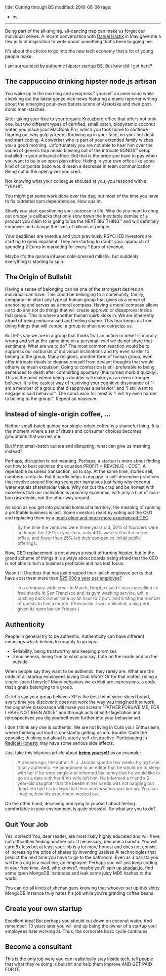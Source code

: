 title: Cutting through BS
modified: 2016-06-06
tags:
  - bs
---
Being part of the all-singing, all-dancing trap can make us forget our
individual selves. A recent conversation with
[Daniel Hastik](https://twitter.com/danhastik) in May gave me a few jolts of
inspiration to write about something that's been bugging me.

It's about the choice to go into the new tech economy that a lot of young
people make.

I am surrounded by authentic hipster startup BS. But how did I get here?

## The cappuccino drinking hipster node.js artisan

You wake up in the morning and aeropress™ yourself an americano while checking
out the latest gonzo vice news featuring a manic reporter writing about the
emerging pour-over barista scene of Arstotzka and their post-ironic
man-staches.

After taking your fixie to your organic Kreuzberg office that offers not only
one, but two different types of certified, small batch, biodynamic coconut
water, you place your MacBook Pro, which you took home to continue figuring out
why gulp.js keeps throwing up in your face, on your hot desk and start coding.
A coworker who is part of your extended family wishes you a good morning.
Unfortunately you are not able to hear him over the sound of generic trap music
blasting out of the intricate SONOS™ setup installed in your artisanal office.
But that is the price you have to pay when you want to be in an open plan
office. Hiding in your own office like some kind of corporate bozo would mean a
decrease in team communication. Being out in the open gives you cred.

Not knowing what your colleague shouted at you, you respond with a "YEAH!".

You might get some work done over the day, but most of the time you have to fix
outdated npm dependencies. How quaint.

Slowly you start questioning your purpose in life. Why do you need to chug out
crappy js callbacks that only slow down the inevitable demise of a product you
claim to is going to be the NEXT BIG THING™ and will definitely empower and
change the lives of billions of people.

Your deadlines are overdue and your previously PSYCHED investors are starting
to grow impatient. They are starting to doubt your approach of spending 2 Euros
in marketing for every 1 Euro of revenue.

Maybe it's the quinoa infused cold-pressed mlkshk, but suddenly everything is
starting to spin.

## The Origin of Bullshit

Having a sense of belonging can be one of the strongest desires an individual
can have. This could be belonging to a community, family, company--in short any
type of human group that gives us a sense of anchoring and serves as a moral
compass. Having a moral compass allows us to do and not do things that will
create approval or disapproval inside that group. This is where another human
quirk kicks in. We are inherently afraid of being embarrassed and feeling
shame. This fear keeps us from doing things that will compel a group to shun
and ostracize us.

But let's say we are in a group that thinks that an action or belief is morally
wrong and yet at the same time on a personal level we do not share that
sentiment. What are we to do? The most common reaction would be to suppress our
outbursts of individual inclinations and try even harder to belong to the
group. Many religions, another form of human group, even offer intricate
rituals to cleanse oneself from deviant thoughts that would otherwise mean
expulsion. Going to confession is still preferable to being sentenced to death
after committing apostasy (this turned morbid quickly). This is the point where
being a doubter will make you an even stronger believer. It is the easiest way
of resolving your cognitive dissonance of "I am a member of a group that
disapproves a behavior" and "I still want to engage in said behavior". The
conclusion for most is "I will try even harder to belong to the group!". Repeat
ad nauseum.

## Instead of single-origin coffee, ...

Neither small-batch quinoa nor single-origin coffee is a shameful thing. It is
the moment where a set of rituals and consumer choices becomes groupthink that
worries me.

But if not small-batch quinoa and disrupting, what can give us meaning instead?

Perhaps, disruption is not meaning. Perhaps, a startup is more about finding
out how to best optimize the equation PROFIT = REVENUE - COST. A repeatable
business transaction, so to say. At the same time, stories sell, numbers rarely
do. But it hardly helps to engage in self-deceptive practices that revolve
around finding scenester narratives justifying why coconut water equals
shareholder value. Why not cut the crap and be honest with ourselves that our
motivation is primarily economic, with only a hint of man-bun raw denim, not
the other way around.

As soon as you get into polaroid kombucha territory, the meaning of running a
profitable business is lost. Some investors react by voting out the CEO and
replacing them by a
[much older and much more experienced CEO](https://hbr.org/2008/02/the-founders-dilemma/ar/1)

> By the time the ventures were three years old, 50% of founders were no longer
> the CEO; in year four, only 40% were still in the corner office; and fewer
> than 25% led their companies’ initial public offerings.

Now, CEO replacement is not always a result of turning hipster, but in the
grand scheme of things it is always about boards being afraid that the CEO
is not able to turn a business profitable and has lost focus.

Wasn't it Dropbox that has just dropped their lavish employee perks that have
cost them more than
[$25,000 a year per employee?](http://www.businessinsider.de/cost-cutting-at-dropbox-and-silicon-valley-startups-2016-5)

>In a company-wide email in March, Dropbox said it was cancelling its free
>shuttle in San Francisco and its gym washing service, while pushing back
>dinner time by an hour to 7 p.m. and limiting the number of guests to five a
>month. (Previously it was unlimited, a big perk given its open bar on
>Fridays.)

## Authenticity

People in general try to be authentic. Authenticity can have different meanings
which belong to roughly to groups:

* Reliability, being trustworthy and keeping promises
* Genuineness, being true to what you say, both on the inside and on the
  outside

When people say they want to be authentic, they rarely are. What are the odds
of all startup employees loving _Club Mate_? Or for that matter, riding a
single-speed bicycle? Many behaviors we exhibit are expressions, a code, that
signals belonging to a group.

Or let's say your group believes XP is the best thing since sliced bread, every
time you discover it does not work the way you imagined it to work, the
cognitive dissonance will make you scream "FATHER FORGIVE ME, FOR I HAVE NOT
BEEN AGILE" and through acts of self-flagellation and retrospectives you dig
yourself even further into your behavior set.

I don't think any one is authentic. We are not living in Curb your Enthusiasm,
where thinking out loud is constantly getting us into trouble. Quite the
opposite; thinking out aloud is utterly self-destructive. Participating in
[Radical Honesty](http://www.esquire.com/news-politics/a26792/honesty0707/)
may have some serious side effects.

Just take this hilarious article about
[__being yourself__](http://mobile.nytimes.com/2016/06/05/opinion/sunday/unless-youre-oprah-be-yourself-is-terrible-advice.html)
as an example:

> A decade ago, the author A. J. Jacobs spent a few weeks trying to be totally
> authentic. He announced to an editor that he would try to sleep with her if
> he were single and informed his nanny that he would like to go on a date with
> her if his wife left him. He informed a friend’s 5-year-old daughter that the
> beetle in her hands was not napping but dead. He told his in-laws that their
> conversation was boring. You can imagine how his experiment worked out.

On the other hand, deceiving and lying to yourself about feeling comfortable in
your environment is quite stressful. So what are you to do?

## Quit Your Job

Yes, correct! You, dear reader, are most likely highly educated and will have
not difficulties finding another job. If necessary, become a barista. You will
earn 8x less but at least your job is a lot more honest and does not consist of
increasing the price of shares by inventing useless AI technologies that
predict the next time you have to go to the bathroom. Even as a barista you
will be a cog in a machine, an employee. Perhaps you will just keep coding in
your free time. And, who knows?, maybe you'll spin up
[shodan.io](https://shodan.io), find some open MongoDB instances and leak some
juicy MD5 hashes to the world.

You can do all kinds of shenanigans knowing that whoever set up this shitty
MongoDB instance truly hates his job while you're grinding coffee beans.

## Create your own startup

Excellent idea! But perhaps you should cut down on coconut water. And remember:
10 years later you will end up being the owner of a startup your employees hate
working at. Thus, the corporate bozo cycle continues.

## Become a consultant

This is the only job were you can realistically stay inside tech, tell people
that what they're doing is bullshit and help them improve AND GET PAID FOR IT.
